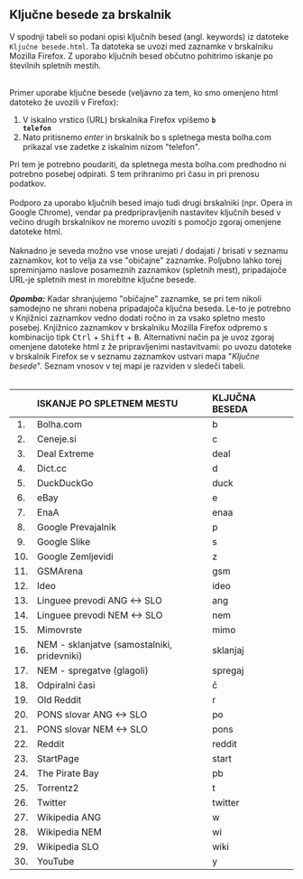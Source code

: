 <h2>Ključne besede za brskalnik</h2>

V spodnji tabeli so podani opisi ključnih besed (angl. keywords) iz datoteke <code>Ključne besede.html</code>. Ta datoteka se uvozi med zaznamke v brskalniku Mozilla Firefox. Z uporabo ključnih besed občutno pohitrimo iskanje po številnih spletnih mestih.<br><br>

Primer uporabe ključne besede (veljavno za tem, ko smo omenjeno html datoteko že uvozili v Firefox):

1. V iskalno vrstico (URL) brskalnika Firefox vpišemo <b><code>b telefon</code></b>
2. Nato pritisnemo <i>enter</i> in brskalnik bo s spletnega mesta bolha.com prikazal vse zadetke z iskalnim nizom "telefon".

Pri tem je potrebno poudariti, da spletnega mesta bolha.com predhodno ni potrebno posebej odpirati. S tem prihranimo pri času in pri prenosu podatkov.<br><br>
Podporo za uporabo ključnih besed imajo tudi drugi brskalniki (npr. Opera in Google Chrome), vendar pa predpripravljenih nastavitev ključnih besed v večino drugih brskalnikov ne moremo uvoziti s pomočjo zgoraj omenjene datoteke html.<br><br>
Naknadno je seveda možno vse vnose urejati / dodajati / brisati v seznamu zaznamkov, kot to velja za vse "običajne" zaznamke. Poljubno lahko torej spreminjamo naslove posameznih zaznamkov (spletnih mest), pripadajoče URL-je spletnih mest in morebitne ključne besede.<br><br>
<b><i>Opomba:</i></b> Kadar shranjujemo "običajne" zaznamke, se pri tem nikoli samodejno ne shrani nobena pripadajoča ključna beseda. Le-to je potrebno v Knjižnici zaznamkov vedno dodati ročno in za vsako spletno mesto posebej. Knjižnico zaznamkov v brskalniku Mozilla Firefox odpremo s kombinacijo tipk <kbd>Ctrl</kbd> + <kbd>Shift</kbd> + <kbd>B</kbd>. Alternativni način pa je uvoz zgoraj omenjene datoteke html z že pripravljenimi nastavitvami: po uvozu datoteke v brskalnik Firefox se v seznamu zaznamkov ustvari mapa "<i>Ključne besede</i>". Seznam vnosov v tej mapi je razviden v sledeči tabeli.<br><br>

|     | ISKANJE PO SPLETNEM MESTU                    | KLJUČNA BESEDA |
| :-: | :------------------------------------------- | :------------- |
| 1.  | Bolha.com                                    | b              |
| 2.  | Ceneje.si                                    | c              |
| 3.  | Deal Extreme                                 | deal           |
| 4.  | Dict.cc                                      | d              |
| 5.  | DuckDuckGo                                   | duck           |
| 6.  | eBay                                         | e              |
| 7.  | EnaA                                         | enaa           |
| 8.  | Google Prevajalnik                           | p              |
| 9.  | Google Slike                                 | s              |
| 10. | Google Zemljevidi                            | z              |
| 11. | GSMArena                                     | gsm            |
| 12. | Ideo                                         | ideo           |
| 13. | Linguee prevodi ANG <-> SLO                  | ang            |
| 14. | Linguee prevodi NEM <-> SLO                  | nem            |
| 15. | Mimovrste                                    | mimo           |
| 16. | NEM - sklanjatve (samostalniki, pridevniki)  | sklanjaj       |
| 17. | NEM - spregatve (glagoli)                    | spregaj        |
| 18. | Odpiralni časi                               | č              |
| 19. | Old Reddit                                   | r              |
| 20. | PONS slovar ANG <-> SLO                      | po             |
| 21. | PONS slovar NEM <-> SLO                      | pons           |
| 22. | Reddit                                       | reddit         |
| 23. | StartPage                                    | start          |
| 24. | The Pirate Bay                               | pb             |
| 25. | Torrentz2                                    | t              |
| 26. | Twitter                                      | twitter        |
| 27. | Wikipedia ANG                                | w              |
| 28. | Wikipedia NEM                                | wi             |
| 29. | Wikipedia SLO                                | wiki           |
| 30. | YouTube                                      | y              |
